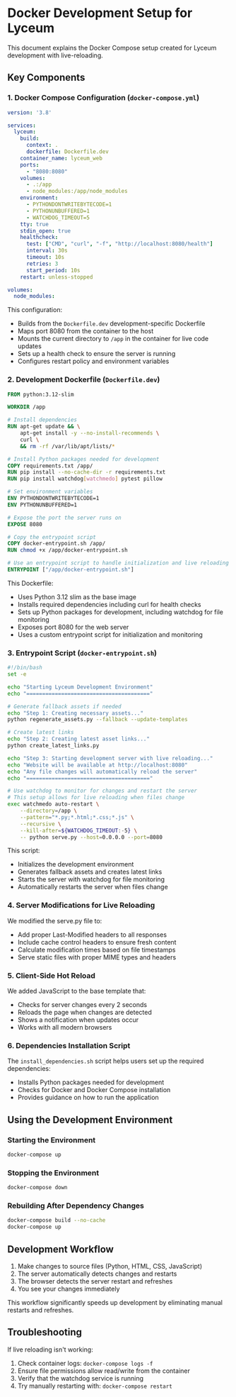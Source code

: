 # Docker Development Setup for Lyceum

This document explains the Docker Compose setup created for Lyceum development with live-reloading.

## Key Components

### 1. Docker Compose Configuration (`docker-compose.yml`)

```yaml
version: '3.8'

services:
  lyceum:
    build:
      context: .
      dockerfile: Dockerfile.dev
    container_name: lyceum_web
    ports:
      - "8080:8080"
    volumes:
      - .:/app
      - node_modules:/app/node_modules
    environment:
      - PYTHONDONTWRITEBYTECODE=1
      - PYTHONUNBUFFERED=1
      - WATCHDOG_TIMEOUT=5
    tty: true
    stdin_open: true
    healthcheck:
      test: ["CMD", "curl", "-f", "http://localhost:8080/health"]
      interval: 30s
      timeout: 10s
      retries: 3
      start_period: 10s
    restart: unless-stopped

volumes:
  node_modules:
```

This configuration:
- Builds from the `Dockerfile.dev` development-specific Dockerfile
- Maps port 8080 from the container to the host
- Mounts the current directory to `/app` in the container for live code updates
- Sets up a health check to ensure the server is running
- Configures restart policy and environment variables

### 2. Development Dockerfile (`Dockerfile.dev`)

```Dockerfile
FROM python:3.12-slim

WORKDIR /app

# Install dependencies
RUN apt-get update && \
    apt-get install -y --no-install-recommends \
    curl \
    && rm -rf /var/lib/apt/lists/*

# Install Python packages needed for development
COPY requirements.txt /app/
RUN pip install --no-cache-dir -r requirements.txt
RUN pip install watchdog[watchmedo] pytest pillow

# Set environment variables
ENV PYTHONDONTWRITEBYTECODE=1
ENV PYTHONUNBUFFERED=1

# Expose the port the server runs on
EXPOSE 8080

# Copy the entrypoint script
COPY docker-entrypoint.sh /app/
RUN chmod +x /app/docker-entrypoint.sh

# Use an entrypoint script to handle initialization and live reloading
ENTRYPOINT ["/app/docker-entrypoint.sh"]
```

This Dockerfile:
- Uses Python 3.12 slim as the base image
- Installs required dependencies including curl for health checks
- Sets up Python packages for development, including watchdog for file monitoring
- Exposes port 8080 for the web server
- Uses a custom entrypoint script for initialization and monitoring

### 3. Entrypoint Script (`docker-entrypoint.sh`)

```bash
#!/bin/bash
set -e

echo "Starting Lyceum Development Environment"
echo "======================================="

# Generate fallback assets if needed
echo "Step 1: Creating necessary assets..."
python regenerate_assets.py --fallback --update-templates

# Create latest links
echo "Step 2: Creating latest asset links..."
python create_latest_links.py

echo "Step 3: Starting development server with live reloading..."
echo "Website will be available at http://localhost:8080"
echo "Any file changes will automatically reload the server"
echo "======================================="

# Use watchdog to monitor for changes and restart the server
# This setup allows for live reloading when files change
exec watchmedo auto-restart \
    --directory=/app \
    --pattern="*.py;*.html;*.css;*.js" \
    --recursive \
    --kill-after=${WATCHDOG_TIMEOUT:-5} \
    -- python serve.py --host=0.0.0.0 --port=8080
```

This script:
- Initializes the development environment
- Generates fallback assets and creates latest links
- Starts the server with watchdog for file monitoring
- Automatically restarts the server when files change

### 4. Server Modifications for Live Reloading

We modified the serve.py file to:
- Add proper Last-Modified headers to all responses
- Include cache control headers to ensure fresh content
- Calculate modification times based on file timestamps
- Serve static files with proper MIME types and headers

### 5. Client-Side Hot Reload

We added JavaScript to the base template that:
- Checks for server changes every 2 seconds
- Reloads the page when changes are detected
- Shows a notification when updates occur
- Works with all modern browsers

### 6. Dependencies Installation Script

The `install_dependencies.sh` script helps users set up the required dependencies:
- Installs Python packages needed for development
- Checks for Docker and Docker Compose installation
- Provides guidance on how to run the application

## Using the Development Environment

### Starting the Environment

```bash
docker-compose up
```

### Stopping the Environment

```bash
docker-compose down
```

### Rebuilding After Dependency Changes

```bash
docker-compose build --no-cache
docker-compose up
```

## Development Workflow

1. Make changes to source files (Python, HTML, CSS, JavaScript)
2. The server automatically detects changes and restarts
3. The browser detects the server restart and refreshes
4. You see your changes immediately

This workflow significantly speeds up development by eliminating manual restarts and refreshes.

## Troubleshooting

If live reloading isn't working:

1. Check container logs: `docker-compose logs -f`
2. Ensure file permissions allow read/write from the container
3. Verify that the watchdog service is running
4. Try manually restarting with: `docker-compose restart`